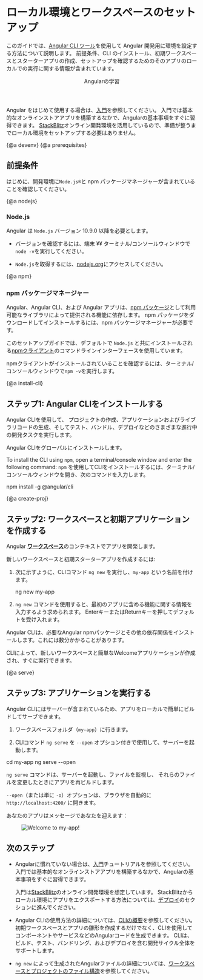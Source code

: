 # ローカル環境とワークスペースのセットアップ


このガイドでは、[Angular CLI ツール](cli 'CLI command reference')を使用して Angular 開発用に環境を設定する方法について説明します。
前提条件、CLI のインストール、初期ワークスペースとスターターアプリの作成、セットアップを確認するためのそのアプリのローカルでの実行に関する情報が含まれています。


<div class="callout is-helpful">
<header>Angularの学習</header>

Angular をはじめて使用する場合は、[入門](start)を参照してください。 入門では基本的なオンラインストアアプリを構築するなかで、Angularの基本事項をすぐに習得できます。 [StackBlitz](https://stackblitz.com/)オンライン開発環境を活用しているので、準備が整うまでローカル環境をセットアップする必要はありません。


</div>


{@a devenv}
{@a prerequisites}
## 前提条件

はじめに、開発環境に`Node.js®`と npm パッケージマネージャーが含まれていることを確認してください。

{@a nodejs}
### Node.js

Angular は `Node.js` バージョン 10.9.0 以降を必要とします。

- バージョンを確認するには、端末 ¥¥ ターミナル/コンソールウィンドウで`node -v`を実行してください。

- `Node.js`を取得するには、[nodejs.org](https://nodejs.org 'Nodejs.org')にアクセスしてください。

{@a npm}
### npm パッケージマネージャー

Angular、Angular CLI、および Angular アプリは、[npm パッケージ](https://docs.npmjs.com/getting-started/what-is-npm)として利用可能なライブラリによって提供される機能に依存します。 npm パッケージをダウンロードしてインストールするには、npm パッケージマネージャーが必要です。

このセットアップガイドでは、デフォルトで `Node.js` と共にインストールされる[npmクライアント](https://docs.npmjs.com/cli/install)のコマンドラインインターフェースを使用しています。

npmクライアントがインストールされていることを確認するには、ターミナル/コンソールウィンドウで`npm -v`を実行します。


{@a install-cli}

## ステップ1: Angular CLIをインストールする

Angular CLIを使用して、
プロジェクトの作成、アプリケーションおよびライブラリコードの生成、そしてテスト、バンドル、デプロイなどのさまざまな進行中の開発タスクを実行します。

Angular CLIをグローバルにインストールします。

To install the CLI using `npm`, open a terminal/console window and enter the following command:
`npm` を使用してCLIをインストールするには、ターミナル/コンソールウィンドウを開き、次のコマンドを入力します。

<code-example language="sh" class="code-shell">
  npm install -g @angular/cli

</code-example>



{@a create-proj}

## ステップ2: ワークスペースと初期アプリケーションを作成する

Angular [**ワークスペース**](guide/glossary#workspace)のコンテキストでアプリを開発します。

新しいワークスペースと初期スターターアプリを作成するには:

1. 次に示すように、CLIコマンド `ng new` を実行し、`my-app` という名前を付けます。

    <code-example language="sh" class="code-shell">
      ng new my-app

    </code-example>

2. `ng new` コマンドを使用すると、最初のアプリに含める機能に関する情報を入力するよう求められます。 EnterキーまたはReturnキーを押してデフォルトを受け入れます。

Angular CLIは、必要なAngular npmパッケージとその他の依存関係をインストールします。これには数分かかることがあります。 

CLIによって、新しいワークスペースと簡単なWelcomeアプリケーションが作成され、すぐに実行できます。


{@a serve}

## ステップ3: アプリケーションを実行する

Angular CLIにはサーバーが含まれているため、アプリをローカルで簡単にビルドしてサーブできます。

1. ワークスペースフォルダ（`my-app`）に行きます。 

1. CLIコマンド `ng serve` を `--open` オプション付きで使用して、サーバーを起動します。

<code-example language="sh" class="code-shell">
  cd my-app
  ng serve --open
</code-example>

`ng serve` コマンドは、サーバーを起動し、ファイルを監視し、
それらのファイルを変更したときにアプリを再ビルドします。

 `--open`（または単に `-o`）オプションは、ブラウザを自動的に
`http://localhost:4200/` に開きます。 
 
 あなたのアプリはメッセージであなたを迎えます：


<figure>
  <img src='generated/images/guide/setup-local/app-works.png' alt="Welcome to my-app!">
</figure>


## 次のステップ


- Angularに慣れていない場合は、[入門](start)チュートリアルを参照してください。 入門では基本的なオンラインストアアプリを構築するなかで、Angularの基本事項をすぐに習得できます。

  <div class="alert is-helpful">

  入門は[StackBlitz](https://stackblitz.com/)のオンライン開発環境を想定しています。
   StackBlitzからローカル環境にアプリをエクスポートする方法については、[デプロイ](start/deployment 'Getting Started: Deployment')のセクションに進んでください。

  </div>


* Angular CLIの使用方法の詳細については、[CLIの概要](cli 'CLI Overview')を参照してください。初期ワークスペースとアプリの雛形を作成するだけでなく、CLIを使用してコンポーネントやサービスなどのAngularコードを生成できます。 CLIは、ビルド、テスト、バンドリング、およびデプロイを含む開発サイクル全体をサポートします。


- `ng new` によって生成されたAngularファイルの詳細については、[ワークスペースとプロジェクトのファイル構造](guide/file-structure)を参照してください。

